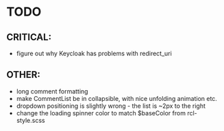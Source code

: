 # TODO

## CRITICAL:

-   figure out why Keycloak has problems with redirect_uri

## OTHER:

-   long comment formatting
-   make CommentList be in collapsible, with nice unfolding animation etc.
-   dropdown positioning is slightly wrong - the list is ~2px to the right
-   change the loading spinner color to match \$baseColor from rcl-style.scss
